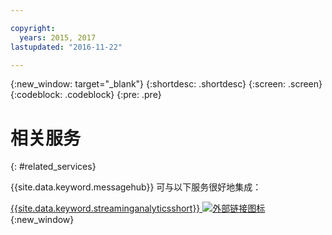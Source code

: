 ```yaml
---

copyright:
  years: 2015, 2017
lastupdated: "2016-11-22"

---
```


{:new_window: target="_blank"}
{:shortdesc: .shortdesc}
{:screen: .screen}
{:codeblock: .codeblock}
{:pre: .pre}



# 相关服务
{: #related_services}

{{site.data.keyword.messagehub}} 可与以下服务很好地集成：

 [{{site.data.keyword.streaminganalyticsshort}} ![外部链接图标](../../icons/launch-glyph.svg "外部链接图标")](https://developer.ibm.com/messaging/2015/12/07/streaminganalyticsmessagehub/){:new_window} 
 
 
 
 
